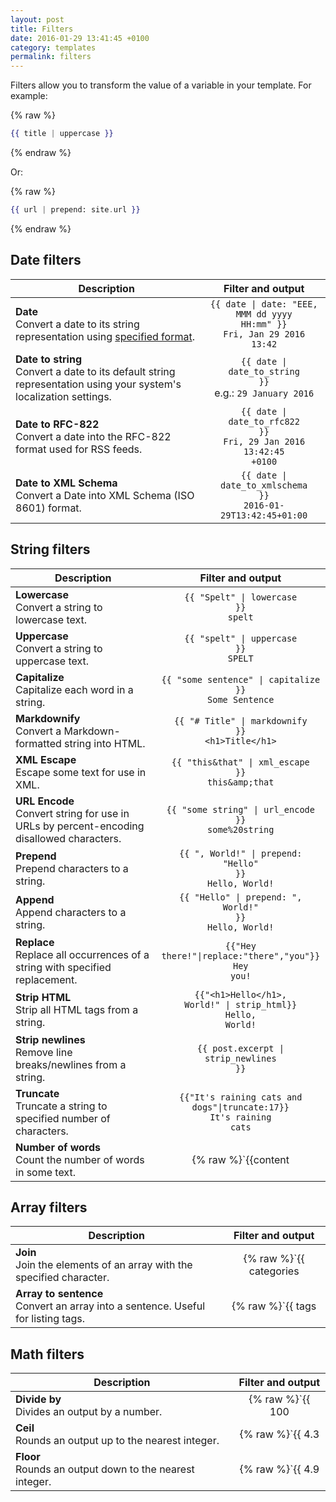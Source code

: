 ```yaml
---
layout: post
title: Filters
date: 2016-01-29 13:41:45 +0100
category: templates
permalink: filters
---
```


Filters allow you to transform the value of a variable in your template. For example:

{% raw %}
```handlebars
{{ title | uppercase }}
```
{% endraw %}

Or:

{% raw %}
```handlebars
{{ url | prepend: site.url }}
```
{% endraw %}

## Date filters

| Description | Filter and output |
| ------------- | :-------------: |
| __Date__<br />Convert a date to its string representation using [specified format](http://waracle.net/iphone-nsdateformatter-date-formatting-table/). | <code>&#123;{ date \| date: "EEE, MMM dd yyyy HH:mm"  }}</code><br/><code class="output">Fri, Jan 29 2016 13:42</code> |
| __Date to string__<br />Convert a date to its default string representation using your system's localization settings. | <code>&#123;{ date \| date_to_string  }}</code><br/>e.g.: <code class="output">29 January 2016</code> |
| __Date to RFC-822__<br />Convert a date into the RFC-822 format used for RSS feeds. | <code>&#123;{ date \| date_to_rfc822  }}</code><br/><code class="output">Fri, 29 Jan 2016 13:42:45 +0100</code> |
| __Date to XML Schema__<br />Convert a Date into XML Schema (ISO 8601) format. | <code>&#123;{ date \| date_to_xmlschema  }}</code><br/><code class="output">2016-01-29T13:42:45+01:00</code> |


## String filters

| Description | Filter and output |
| ------------- | :-------------: |
| __Lowercase__<br/>Convert a string to lowercase text. | <code>&#123;{ "Spelt" \| lowercase }}</code><br/><code class="output">spelt</code> |
| __Uppercase__<br/>Convert a string to uppercase text. | <code>&#123;{ "spelt" \| uppercase }}</code><br/><code class="output">SPELT</code> |
| __Capitalize__<br/>Capitalize each word in a string. | <code>&#123;{ "some sentence" \| capitalize  }}</code><br/><code class="output">Some Sentence</code> |
| __Markdownify__<br />Convert a Markdown-formatted string into HTML. | <code>&#123;{ "# Title" \| markdownify  }}</code><br/><code class="output">&lt;h1>Title&lt;/h1></code> |
| __XML Escape__<br />Escape some text for use in XML. | <code>&#123;{ "this&that" \| xml_escape  }}</code><br/><div class="output">`this&amp;that`</div> |
| __URL Encode__<br />Convert string for use in URLs by percent-encoding disallowed characters. | <code>&#123;{ "some string" \| url_encode  }}</code><br/><code class="output">some%20string</code> |
| __Prepend__<br />Prepend characters to a string. | <code>&#123;{ ", World!" \| prepend: "Hello"  }}</code><br/><code class="output">Hello, World!</code> |
| __Append__<br />Append characters to a string. | <code>&#123;{ "Hello" \| prepend: ", World!"  }}</code><br/><code class="output">Hello, World!</code> |
| __Replace__<br />Replace all occurrences of a string with specified replacement. | <code>&#123;{"Hey there!"\|replace:"there","you"}}</code><br/><code class="output">Hey you!</code> |
| __Strip HTML__<br />Strip all HTML tags from a string. | <code>&#123;{"&lt;h1>Hello&lt;/h1>, World!" \| strip_html}}</code><br/><code class="output">Hello, World!</code> |
| __Strip newlines__<br />Remove line breaks/newlines from a string. | <code>&#123;{ post.excerpt \| strip_newlines }}</code> |
| __Truncate__<br />Truncate a string to specified number of characters. | <code>&#123;{"It's raining cats and dogs"\|truncate:17}}</code><br/><code class="output">It's raining cats</code> |
| __Number of words__<br />Count the number of words in some text. | {% raw %}`{{content | strip_html | number_of_words}}`{% endraw %}<br/><code class="output">42</code> |


## Array filters
| Description | Filter and output |
| ------------- | :-------------: |
| __Join__<br />Join the elements of an array with the specified character.  | {% raw %}`{{ categories | join: ", " }}`{% endraw %}<br/><code class="output">static site generators, documentation</code> |
| __Array to sentence__<br />Convert an array into a sentence. Useful for listing tags.  | {% raw %}`{{ tags | array_to_sentence_string }}`{% endraw %}<br/><code class="output">foo, bar, and baz</code> |

## Math filters

| Description | Filter and output |
| ------------- | :-------------: |
| __Divide by__<br />Divides an output by a number.  | {% raw %}`{{ 100 | divided_by: 10 }}`{% endraw %}<br/><code class="output">10.0</code> |
| __Ceil__<br />Rounds an output up to the nearest integer. | {% raw %}`{{ 4.3 | ceil }}`{% endraw %}<br/><code class="output">5</code> |
| __Floor__<br />Rounds an output down to the nearest integer. | {% raw %}`{{ 4.9 | floor }}`{% endraw %}<br/><code class="output">4</code> |